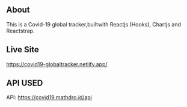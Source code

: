 ## About

This is a Covid-19 global tracker,builtwith Reactjs (Hooks), Chartjs and Reactstrap.

## Live Site

https://covid19-globaltracker.netlify.app/

## API USED

API: https://covid19.mathdro.id/api
